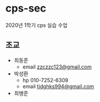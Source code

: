# cps-sec
2020년 1학기 cps 실습 수업

## 조교

  - 최동준
    - email zzczzc123@gmail.com
  - 박성환
    - hp 010-7252-6309
	- email tjdghks994@gmail.com
  - 최병준
